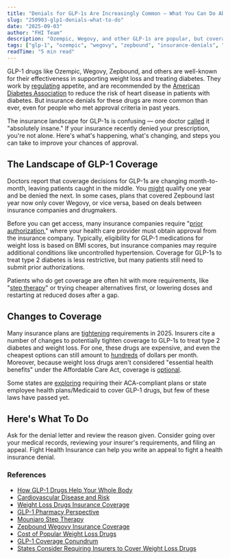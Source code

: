 ```yaml
---
title: "Denials for GLP-1s Are Increasingly Common — What You Can Do About It"
slug: "250903-glp1-denials-what-to-do"
date: "2025-09-03"
author: "FHI Team"
description: "Ozempic, Wegovy, and other GLP-1s are popular, but coverage is tightening."
tags: ["glp-1", "ozempic", "wegovy", "zepbound", "insurance-denials", "prior-authorization", "diabetes", "weight-loss"]
readTime: "5 min read"
---
```

GLP-1 drugs like Ozempic, Wegovy, Zepbound, and others are well-known for their effectiveness in supporting weight loss and treating diabetes. They work by [regulating](https://www.uhhospitals.org/blog/articles/2025/04/how-glp-1-drugs-help-your-whole-body) appetite, and are recommended by the [American Diabetes Association](https://www.acc.org/Latest-in-Cardiology/ten-points-to-remember/2023/08/31/13/13/cardiovascular-disease-and-risk) to reduce the risk of heart disease in patients with diabetes. But insurance denials for these drugs are more common than ever, even for people who met approval criteria in past years. 

The insurance landscape for GLP-1s is confusing — one doctor [called](https://www.washingtonpost.com/business/2025/05/24/weight-loss-drugs-insurance-coverage/) it "absolutely insane." If your insurance recently denied your prescription, you're not alone. Here's what's happening, what's changing, and steps you can take to improve your chances of approval.

## The Landscape of GLP-1 Coverage

Doctors report that coverage decisions for GLP-1s are changing month-to-month, leaving patients caught in the middle. You [might](https://www.washingtonpost.com/business/2025/05/24/weight-loss-drugs-insurance-coverage/) qualify one year and be denied the next. In some cases, plans that covered Zepbound last year now only cover Wegovy, or vice versa, based on deals between insurance companies and drugmakers. 

Before you can get access, many insurance companies require "[prior authorization](https://info.primarycare.hms.harvard.edu/perspectives/articles/glp-1-pharmacy-perspective)," where your health care provider must obtain approval from the insurance company. Typically, eligibility for GLP-1 medications for weight loss is based on BMI scores, but insurance companies may require additional conditions like uncontrolled hypertension. Coverage for GLP-1s to treat type 2 diabetes is less restrictive, but many patients still need to submit prior authorizations.  

Patients who do get coverage are often hit with more requirements, like "[step therapy](https://www.healthline.com/health/drugs/mounjaro-step-therapy)" or trying cheaper alternatives first, or lowering doses and restarting at reduced doses after a gap. 

## Changes to Coverage

Many insurance plans are [tightening](https://edition.cnn.com/2025/07/01/health/zepbound-wegovy-insurance-cvs-bcbs-weight-loss) requirements in 2025. Insurers cite a number of changes to potentially tighten coverage to GLP-1s to treat type 2 diabetes and weight loss. For one, these drugs are expensive, and even the cheapest options can still amount to [hundreds](https://www.keckmedicine.org/blog/cost-of-popular-weight-loss-drugs-goes-down-for-people-without-insurance/) of dollars per month. Moreover, because weight loss drugs aren't considered "essential health benefits" under the Affordable Care Act, coverage is [optional](https://www.verrill-law.com/blog/the-glp-1-coverage-conundrum-managing-costs-for-group-health-plans/). 

Some states are [exploring](https://www.lexisnexis.com/community/insights/legal/capitol-journal/b/state-net/posts/states-consider-requiring-insurers-to-cover-weight-loss-drugs) requiring their ACA-compliant plans or state employee health plans/Medicaid to cover GLP-1 drugs, but few of these laws have passed yet.  

## Here's What To Do 

Ask for the denial letter and review the reason given. Consider going over your medical records, reviewing your insurer's requirements, and filing an appeal. Fight Health Insurance can help you write an appeal to fight a health insurance denial.

### References
- [How GLP-1 Drugs Help Your Whole Body](https://www.uhhospitals.org/blog/articles/2025/04/how-glp-1-drugs-help-your-whole-body)
- [Cardiovascular Disease and Risk](https://www.acc.org/Latest-in-Cardiology/ten-points-to-remember/2023/08/31/13/13/cardiovascular-disease-and-risk)
- [Weight Loss Drugs Insurance Coverage](https://www.washingtonpost.com/business/2025/05/24/weight-loss-drugs-insurance-coverage/)
- [GLP-1 Pharmacy Perspective](https://info.primarycare.hms.harvard.edu/perspectives/articles/glp-1-pharmacy-perspective)
- [Mounjaro Step Therapy](https://www.healthline.com/health/drugs/mounjaro-step-therapy)
- [Zepbound Wegovy Insurance Coverage](https://edition.cnn.com/2025/07/01/health/zepbound-wegovy-insurance-cvs-bcbs-weight-loss)
- [Cost of Popular Weight Loss Drugs](https://www.keckmedicine.org/blog/cost-of-popular-weight-loss-drugs-goes-down-for-people-without-insurance/)
- [GLP-1 Coverage Conundrum](https://www.verrill-law.com/blog/the-glp-1-coverage-conundrum-managing-costs-for-group-health-plans/)
- [States Consider Requiring Insurers to Cover Weight Loss Drugs](https://www.lexisnexis.com/community/insights/legal/capitol-journal/b/state-net/posts/states-consider-requiring-insurers-to-cover-weight-loss-drugs)